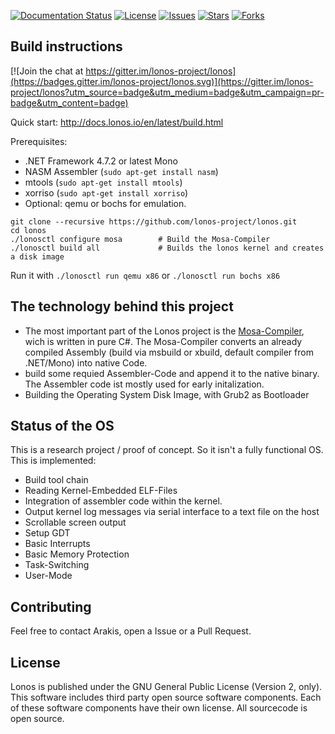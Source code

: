 [![Documentation Status](https://readthedocs.org/projects/lonos/badge/?version=latest)](http://docs.lonos.io/en/latest/?badge=latest) [![License][github-license]][github-license-link]  [![Issues][github-issues]][github-issues-link]  [![Stars][github-stars]][github-stars-link]  [![Forks][github-forks]][github-forks-link]

[github-forks]: https://img.shields.io/github/forks/lonos-project/lonos.svg
[github-forks-link]: https://github.com/lonos-project/lonos/network
[github-stars]: https://img.shields.io/github/stars/lonos-project/lonos.svg
[github-stars-link]: https://github.com/lonos-project/lonos/stargazers
[github-issues]: https://img.shields.io/github/issues/lonos-project/lonos.svg
[github-issues-link]: https://github.com/lonos-project/lonos/issues
[github-license]: https://img.shields.io/badge/license-GPL-blue.svg
[github-license-link]: https://raw.githubusercontent.com/lonos-project/lonos/master/LICENSE.txt

## Build instructions

[![Join the chat at https://gitter.im/lonos-project/lonos](https://badges.gitter.im/lonos-project/lonos.svg)](https://gitter.im/lonos-project/lonos?utm_source=badge&utm_medium=badge&utm_campaign=pr-badge&utm_content=badge)

Quick start: http://docs.lonos.io/en/latest/build.html

Prerequisites:
- .NET Framework 4.7.2 or latest Mono
- NASM Assembler (`sudo apt-get install nasm`)
- mtools (`sudo apt-get install mtools`)
- xorriso (`sudo apt-get install xorriso`)
- Optional: qemu or bochs for emulation.

```
git clone --recursive https://github.com/lonos-project/lonos.git
cd lonos 
./lonosctl configure mosa        # Build the Mosa-Compiler
./lonosctl build all             # Builds the lonos kernel and creates a disk image
```
Run it with `./lonosctl run qemu x86` or `./lonosctl run bochs x86`

## The technology behind this project

- The most important part of the Lonos project is the [Mosa-Compiler](https://github.com/mosa/MOSA-Project), wich is written in pure C#. The Mosa-Compiler converts an already compiled Assembly (build via msbuild or xbuild, default compiler from .NET/Mono) into native Code.
- build some requied Assembler-Code  and append it to the native binary. The Assembler code ist mostly used for early initalization.
- Building the Operating System Disk Image, with Grub2 as Bootloader

## Status of the OS

This is a research project / proof of concept. So it isn't a fully functional OS. This is implemented:

- Build tool chain
- Reading Kernel-Embedded ELF-Files
- Integration of assembler code within the kernel.
- Output kernel log messages via serial interface to a text file on the host
- Scrollable screen output
- Setup GDT
- Basic Interrupts
- Basic Memory Protection
- Task-Switching
- User-Mode

## Contributing

Feel free to contact Arakis, open a Issue or a Pull Request.

## License
Lonos is published under the GNU General Public License (Version 2, only). This software includes third party open source software components. Each of these software components have their own license. All sourcecode is open source.
